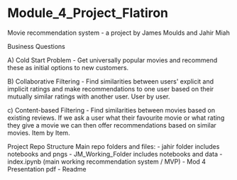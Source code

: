 # Module_4_Project_Flatiron
Movie recommendation system - a project by James Moulds and Jahir Miah

Business Questions

A) Cold Start Problem - Get universally popular movies and recommend these as initial options to new customers.

B) Collaborative Filtering - Find similarities between users' explicit and implicit ratings and make recommendations to one user based on their mutually similar ratings with another user. User by user. 

c) Content-based Filtering - Find similarities between movies based on existing reviews. If we ask a user what their favourite movie or what rating they give a movie we can then offer recommendations based on similar movies. Item by Item. 


Project Repo Structure
Main repo folders and files: 
    - jahir folder includes notebooks and pngs
    - JM_Working_Folder includes notebooks and data
    - index.ipynb (main working recommendation system / MVP)
    - Mod 4 Presentation pdf
    - Readme